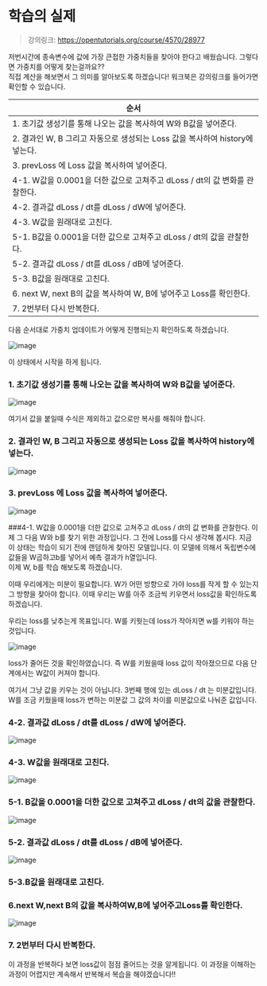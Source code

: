 # 학습의 실제
> 강의링크: https://opentutorials.org/course/4570/28977

저번시간에 종속변수에 값에 가장 큰접한 가중치들을 찾아야 한다고 배웠습니다. 그렇다면 가중치를 어떻게 찾는걸까요??  
직접 계산을 해보면서 그 의미를 알아보도록 하겠습니다! 워크북은 강의링크를 들어가면 확인할 수 있습니다.  

|순서|
|------|
|1. 초기값 생성기를 통해 나오는 값을 복사하여 W와 B값을 넣어준다.|
|2. 결과인 W, B 그리고 자동으로 생성되는 Loss 값을 복사하여 history에 넣는다.|
|3. prevLoss 에 Loss 값을 복사하여 넣어준다.|
|4-1. W값을 0.0001을 더한 값으로 고쳐주고 dLoss / dt의 값 변화를 관찰한다.|
|4-2. 결과값 dLoss / dt를 dLoss / dW에 넣어준다.|
|4-3. W값을 원래대로 고친다.|
|5-1. B값을 0.0001을 더한 값으로 고쳐주고 dLoss / dt의 값을 관찰한다.|
|5-2. 결과값 dLoss / dt를 dLoss / dB에 넣어준다.|
|5-3. B값을 원래대로 고친다.|
|6. next W, next B의 값을 복사하여 W, B에 넣어주고 Loss를 확인한다.|
|7. 2번부터 다시 반복한다.|

다음 순서대로 가중치 업데이트가 어떻게 진행되는지 확인하도록 하겠습니다.

![image](https://user-images.githubusercontent.com/55734436/103888781-a3962580-5128-11eb-9936-5904bf66f216.png)

이 상태에서 시작을 하게 됩니다.


### 1. 초기값 생성기를 통해 나오는 값을 복사하여 W와 B값을 넣어준다.
![image](https://user-images.githubusercontent.com/55734436/103888789-a5f87f80-5128-11eb-91d6-60b95af3dcac.png)

여기서 값을 붙일때 수식은 제외하고 값으로만 복사를 해줘야 합니다.


### 2. 결과인 W, B 그리고 자동으로 생성되는 Loss 값을 복사하여 history에 넣는다.
![image](https://user-images.githubusercontent.com/55734436/103888794-a7c24300-5128-11eb-951b-75b51fe14fe4.png)


### 3. prevLoss 에 Loss 값을 복사하여 넣어준다.
![image](https://user-images.githubusercontent.com/55734436/103888803-aabd3380-5128-11eb-8fda-4ac0b5c722c1.png)


###4-1. W값을 0.0001을 더한 값으로 고쳐주고 dLoss / dt의 값 변화를 관찰한다.
이제 그 다음 W와 b를 찾기 위한 과정입니다. 그 전에 Loss를 다시 생각해 봅시다. 지금 이 상태는 학습이 되기 전에 랜덤하게 찾아진 모델입니다. 이 모델에 의해서 독립변수에 값들을 W곱하고b를 넣어서 예측 결과가 h열입니다.  
이제 W, b를 학습 해보도록 하겠습니다. 

이때 우리에게는 미분이 필요합니다. W가 어떤 방향으로 가야 loss를 작게 할 수 있는지 그 방향을 찾아야 합니다. 이때 우리는 W를 아주 조금씩 키우면서 loss값을 확인하도록 하겠습니다.

우리는 loss를 낮추는게 목표입니다. W를 키웟는데 loss가 작아지면  w를 키워야 하는 것입니다. 

![image](https://user-images.githubusercontent.com/55734436/103888821-b3156e80-5128-11eb-97cb-4d746c2b8e62.png)

loss가 줄어든 것을 확인하였습니다. 즉 W를 키웠을때 loss 값이 작아졌으므로 다음 단계에서는 W값이 커져야 합니다.  

여기서 그냥 값을 키우는 것이 아닙니다. 3번째 행에 있는 dLoss / dt 는 미분값입니다.  W를 조금 키웠을때 loss가 변하는 미분값 그 값의 차이를 미분값으로 나눠준 값입니다.


### 4-2. 결과값 dLoss / dt를 dLoss / dW에 넣어준다.
![image](https://user-images.githubusercontent.com/55734436/103888831-ad1f8d80-5128-11eb-859d-0ebdad4232a5.png)


### 4-3. W값을 원래대로 고친다.
![image](https://user-images.githubusercontent.com/55734436/103888833-b7da2280-5128-11eb-8053-61adc17384ac.png)


### 5-1. B값을 0.0001을 더한 값으로 고쳐주고 dLoss / dt의 값을 관찰한다.
![image](https://user-images.githubusercontent.com/55734436/103888839-b9a3e600-5128-11eb-8b18-c69e650a40b2.png)


### 5-2. 결과값 dLoss / dt를 dLoss / dB에 넣어준다.
![image](https://user-images.githubusercontent.com/55734436/103888849-bc9ed680-5128-11eb-9f75-9ee1a4b82891.png)


### 5-3.B값을 원래대로 고친다.
### 6.next W,next B의 값을 복사하여W,B에 넣어주고Loss를 확인한다.
![image](https://user-images.githubusercontent.com/55734436/103888852-bf013080-5128-11eb-9ed0-66201af2d64b.png)


### 7. 2번부터 다시 반복한다.

이 과정을 반복하다 보면 loss값이 점점 줄어드는 것을 알게됩니다. 이 과정을 이해하는 과정이 어렵지만 계속해서 반복해서 복습을 해야겠습니다!!
